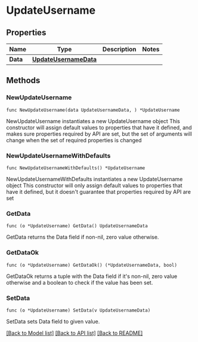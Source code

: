 # UpdateUsername

## Properties

Name | Type | Description | Notes
------------ | ------------- | ------------- | -------------
**Data** | [**UpdateUsernameData**](UpdateUsernameData.md) |  | 

## Methods

### NewUpdateUsername

`func NewUpdateUsername(data UpdateUsernameData, ) *UpdateUsername`

NewUpdateUsername instantiates a new UpdateUsername object
This constructor will assign default values to properties that have it defined,
and makes sure properties required by API are set, but the set of arguments
will change when the set of required properties is changed

### NewUpdateUsernameWithDefaults

`func NewUpdateUsernameWithDefaults() *UpdateUsername`

NewUpdateUsernameWithDefaults instantiates a new UpdateUsername object
This constructor will only assign default values to properties that have it defined,
but it doesn't guarantee that properties required by API are set

### GetData

`func (o *UpdateUsername) GetData() UpdateUsernameData`

GetData returns the Data field if non-nil, zero value otherwise.

### GetDataOk

`func (o *UpdateUsername) GetDataOk() (*UpdateUsernameData, bool)`

GetDataOk returns a tuple with the Data field if it's non-nil, zero value otherwise
and a boolean to check if the value has been set.

### SetData

`func (o *UpdateUsername) SetData(v UpdateUsernameData)`

SetData sets Data field to given value.



[[Back to Model list]](../README.md#documentation-for-models) [[Back to API list]](../README.md#documentation-for-api-endpoints) [[Back to README]](../README.md)


